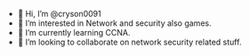 - 👋 Hi, I’m @cryson0091
- 👀 I’m interested in Network and security also games. 
- 🌱 I’m currently learning CCNA.
- 💞️ I’m looking to collaborate on network security related stuff.
